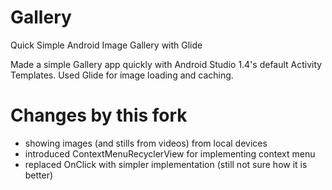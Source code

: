 # Gallery
Quick Simple Android Image Gallery with Glide

Made a simple Gallery app quickly with Android Studio 1.4's default Activity Templates.
Used Glide for image loading and caching. 

# Changes by this fork
- showing images (and stills from videos) from local devices
- introduced ContextMenuRecyclerView for implementing context menu
- replaced OnClick with simpler implementation (still not sure how it is better)
